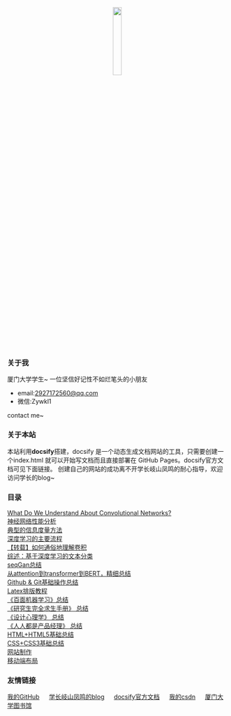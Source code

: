 <center><img src="https://i.loli.net/2020/05/17/cZIP7ARlLJtXwkv.png" width="20%"></center>

### 关于我

厦门大学学生~
一位坚信好记性不如烂笔头的小朋友
- email:2927172560@qq.com
- 微信:Zywkl1

contact me~

### 关于本站
本站利用**docsify**搭建，docsify 是一个动态生成文档网站的工具，只需要创建一个index.html 就可以开始写文档而且直接部署在 GitHub Pages。docsify官方文档可见下面链接。
创建自己的网站的成功离不开学长岐山凤鸣的耐心指导，欢迎访问学长的blog~

### 目录

[What Do We Understand About Convolutional Networks?](What_do_we_know_about_CN/page1.md)\
[神经网络性能分析](deep_learning/page5.md)\
[典型的信息度量方法](page7.md)\
[深度学习的主要流程](deep_learning/page11.md)\
[【转载】如何通俗地理解卷积](deep_learning/page12.md)\
[综述：基于深度学习的文本分类](deep_learning/DL_TC.md)\
[seqGan总结](pageseqgan.md)\
[从attention到transformer到BERT，精细总结](bert/attention.md)\
[Github & Git基础操作总结](page14.md)\
[Latex排版教程](latex.md)\
[《百面机器学习》总结](machine_learning/a.md)\
[《研究生完全求生手册》 总结](Complete_Survival_Handbook/page8.md)\
[《设计心理学》 总结](Design_Psychology/page10.md)\
[《人人都是产品经理》 总结](renren/pagerr.md)\
[HTML+HTML5基础总结](html/html.md)\
[CSS+CSS3基础总结](css/css1.md)\
[网站制作](web.md)\
[移动端布局](mobile.md)

### 友情链接


[我的GitHub](<https://github.com/yueeer>) &emsp; [学长岐山凤鸣的blog](<http://www.ecohnoch.cn/>) &emsp; [docsify官方文档](<https://docsify.js.org/>) &emsp; [我的csdn](https://blog.csdn.net/weixin_42575796) &emsp; [厦门大学图书馆](https://library.xmu.edu.cn/index.htm)

